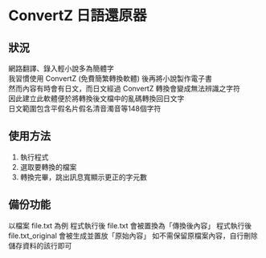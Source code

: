 # ConvertZ 日語還原器
## 狀況
網路翻譯、錄入輕小說多為簡體字  
我習慣使用 ConvertZ (免費簡繁轉換軟體) 後再將小說製作電子書  
然而內容有時會有日文，而日文經過 ConvertZ 轉換會變成無法辨識之字符  
因此建立此軟體便於將轉換後文檔中的亂碼轉換回日文字  
日文範圍包含平假名片假名清音濁音等148個字符  
## 使用方法
1. 執行程式
2. 選取要轉換的檔案
3. 轉換完畢，跳出訊息寬顯示更正的字元數
## 備份功能
以檔案 file.txt 為例
程式執行後 file.txt 會被置換為「傳換後內容」
程式執行後 file.txt_original 會被生成並置放「原始內容」
如不需保留原檔案內容，自行刪除儲存資料的該行即可

